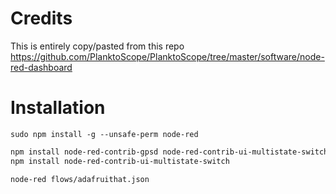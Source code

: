 # Credits

This is entirely copy/pasted from this repo https://github.com/PlanktoScope/PlanktoScope/tree/master/software/node-red-dashboard

# Installation

```
sudo npm install -g --unsafe-perm node-red
```

```bash
npm install node-red-contrib-gpsd node-red-contrib-ui-multistate-switch node-red-node-ui-list node-red-contrib-dir2files node-red-node-pi-gpio
npm install node-red-contrib-ui-multistate-switch
```

```
node-red flows/adafruithat.json 
```